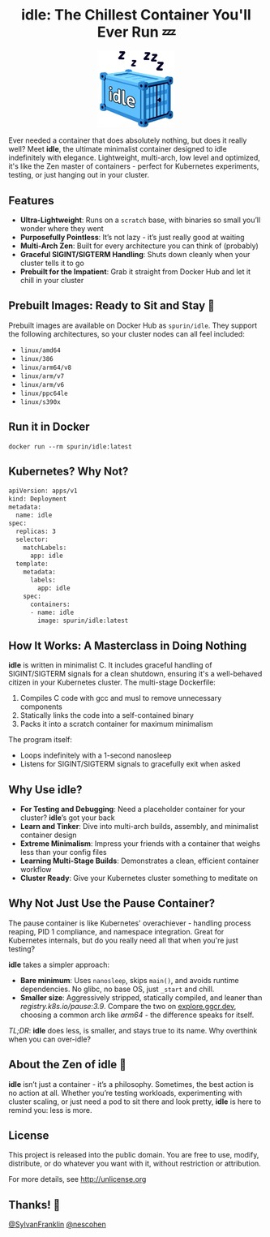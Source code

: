 <h1 align="center">idle: The Chillest Container You'll Ever Run 💤</h1>

<div align="center">
  <img src="idle_logo.svg" width="30%" alt="Idle Logo">
</div>

Ever needed a container that does absolutely nothing, but does it really well? Meet **idle**, the ultimate minimalist container designed to idle indefinitely with elegance. Lightweight, multi-arch, low level and optimized, it's like the Zen master of containers - perfect for Kubernetes experiments, testing, or just hanging out in your cluster.

## Features

- **Ultra-Lightweight**: Runs on a `scratch` base, with binaries so small you’ll wonder where they went
- **Purposefully Pointless**: It’s not lazy - it’s just really good at waiting
- **Multi-Arch Zen**: Built for every architecture you can think of (probably)
- **Graceful SIGINT/SIGTERM Handling**: Shuts down cleanly when your cluster tells it to go
- **Prebuilt for the Impatient**: Grab it straight from Docker Hub and let it chill in your cluster

## Prebuilt Images: Ready to Sit and Stay 🐾

Prebuilt images are available on Docker Hub as `spurin/idle`. They support the following architectures, so your cluster nodes can all feel included:

- `linux/amd64`
- `linux/386`
- `linux/arm64/v8`
- `linux/arm/v7`
- `linux/arm/v6`
- `linux/ppc64le`
- `linux/s390x`

## Run it in Docker

```
docker run --rm spurin/idle:latest
```

## Kubernetes? Why Not?

```
apiVersion: apps/v1
kind: Deployment
metadata:
  name: idle
spec:
  replicas: 3
  selector:
    matchLabels:
      app: idle
  template:
    metadata:
      labels:
        app: idle
    spec:
      containers:
      - name: idle
        image: spurin/idle:latest
```

## How It Works: A Masterclass in Doing Nothing

**idle** is written in minimalist C. It includes graceful handling of SIGINT/SIGTERM signals for a clean shutdown, ensuring it's a well-behaved citizen in your Kubernetes cluster. The multi-stage Dockerfile:

1. Compiles C code with gcc and musl to remove unnecessary components
2. Statically links the code into a self-contained binary
3. Packs it into a scratch container for maximum minimalism

The program itself:

- Loops indefinitely with a 1-second nanosleep
- Listens for SIGINT/SIGTERM signals to gracefully exit when asked

## Why Use idle?

- **For Testing and Debugging**: Need a placeholder container for your cluster? **idle**’s got your back
- **Learn and Tinker**: Dive into multi-arch builds, assembly, and minimalist container design
- **Extreme Minimalism**: Impress your friends with a container that weighs less than your config files
- **Learning Multi-Stage Builds**: Demonstrates a clean, efficient container workflow
- **Cluster Ready**: Give your Kubernetes cluster something to meditate on

## Why Not Just Use the Pause Container?

The pause container is like Kubernetes' overachiever - handling process reaping, PID 1 compliance, and namespace integration. Great for Kubernetes internals, but do you really need all that when you're just testing?  

**idle** takes a simpler approach: 

- **Bare minimum**: Uses `nanosleep`, skips `main()`, and avoids runtime dependencies. No glibc, no base OS, just `_start` and chill.  
- **Smaller size**: Aggressively stripped, statically compiled, and leaner than *registry.k8s.io/pause:3.9*. Compare the two on [explore.ggcr.dev](https://explore.ggcr.dev), choosing a common arch like *arm64* - the difference speaks for itself.  

*TL;DR*: **idle** does less, is smaller, and stays true to its name. Why overthink when you can over-idle?  

## About the Zen of idle 🧘

**idle** isn’t just a container - it’s a philosophy. Sometimes, the best action is no action at all. Whether you’re testing workloads, experimenting with cluster scaling, or just need a pod to sit there and look pretty, **idle** is here to remind you: less is more.

## License

This project is released into the public domain. You are free to use, modify, distribute, or do whatever you want with it, without restriction or attribution.

For more details, see http://unlicense.org

## Thanks! 🙏

[@SylvanFranklin](https://github.com/SylvanFranklin) [@nescohen](https://github.com/nescohen)
